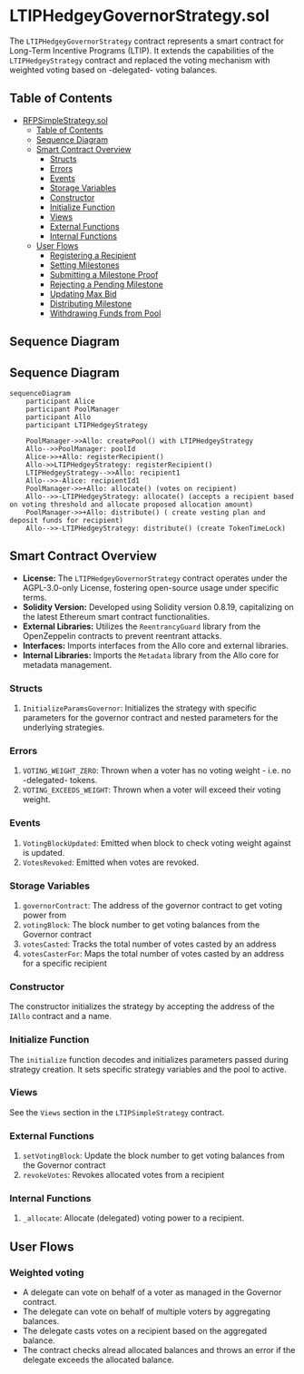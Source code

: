 # LTIPHedgeyGovernorStrategy.sol

The `LTIPHedgeyGovernorStrategy` contract represents a smart contract for Long-Term Incentive Programs (LTIP). It extends the capabilities of the `LTIPHedgeyStrategy` contract and replaced the voting mechanism with weighted voting based on -delegated- voting balances.

## Table of Contents

- [RFPSimpleStrategy.sol](#rfpsimplestrategysol)
  - [Table of Contents](#table-of-contents)
  - [Sequence Diagram](#sequence-diagram)
  - [Smart Contract Overview](#smart-contract-overview)
    - [Structs](#structs)
    - [Errors](#errors)
    - [Events](#events)
    - [Storage Variables](#storage-variables)
    - [Constructor](#constructor)
    - [Initialize Function](#initialize-function)
    - [Views](#views)
    - [External Functions](#external-functions)
    - [Internal Functions](#internal-functions)
  - [User Flows](#user-flows)
    - [Registering a Recipient](#registering-a-recipient)
    - [Setting Milestones](#setting-milestones)
    - [Submitting a Milestone Proof](#submitting-a-milestone-proof)
    - [Rejecting a Pending Milestone](#rejecting-a-pending-milestone)
    - [Updating Max Bid](#updating-max-bid)
    - [Distributing Milestone](#distributing-milestone)
    - [Withdrawing Funds from Pool](#withdrawing-funds-from-pool)

## Sequence Diagram

## Sequence Diagram

```mermaid
sequenceDiagram
    participant Alice
    participant PoolManager
    participant Allo
    participant LTIPHedgeyStrategy

    PoolManager->>Allo: createPool() with LTIPHedgeyStrategy
    Allo-->>PoolManager: poolId
    Alice->>+Allo: registerRecipient()
    Allo->>LTIPHedgeyStrategy: registerRecipient()
    LTIPHedgeyStrategy-->>Allo: recipient1
    Allo-->>-Alice: recipientId1
    PoolManager->>+Allo: allocate() (votes on recipient)
    Allo-->>-LTIPHedgeyStrategy: allocate() (accepts a recipient based on voting threshold and allocate proposed allocation amount)
    PoolManager->>+Allo: distribute() ( create vesting plan and deposit funds for recipient)
    Allo-->>-LTIPHedgeyStrategy: distribute() (create TokenTimeLock)
```

## Smart Contract Overview

- **License:** The `LTIPHedgeyGovernorStrategy` contract operates under the AGPL-3.0-only License, fostering open-source usage under specific terms.
- **Solidity Version:** Developed using Solidity version 0.8.19, capitalizing on the latest Ethereum smart contract functionalities.
- **External Libraries:** Utilizes the `ReentrancyGuard` library from the OpenZeppelin contracts to prevent reentrant attacks.
- **Interfaces:** Imports interfaces from the Allo core and external libraries.
- **Internal Libraries:** Imports the `Metadata` library from the Allo core for metadata management.

### Structs

1. `InitializeParamsGovernor`: Initializes the strategy with specific parameters for the governor contract and nested parameters for the underlying strategies.

### Errors

1. `VOTING_WEIGHT_ZERO`: Thrown when a voter has no voting weight - i.e. no -delegated- tokens.
2. `VOTING_EXCEEDS_WEIGHT`: Thrown when a voter will exceed their voting weight.

### Events

1. `VotingBlockUpdated`: Emitted when block to check voting weight against is updated.
2. `VotesRevoked`: Emitted when votes are revoked.

### Storage Variables

1. `governorContract`: The address of the governor contract to get voting power from
2. `votingBlock`: The block number to get voting balances from the Governor contract
3. `votesCasted`: Tracks the total number of votes casted by an address
4. `votesCasterFor`: Maps the total number of votes casted by an address for a specific recipient

### Constructor

The constructor initializes the strategy by accepting the address of the `IAllo` contract and a name.

### Initialize Function

The `initialize` function decodes and initializes parameters passed during strategy creation. It sets specific strategy variables and the pool to active.

### Views

See the `Views` section in the `LTIPSimpleStrategy` contract.

### External Functions

1. `setVotingBlock`: Update the block number to get voting balances from the Governor contract
2. `revokeVotes`: Revokes allocated votes from a recipient

### Internal Functions

1. `_allocate`: Allocate (delegated) voting power to a recipient. 

## User Flows

### Weighted voting 

- A delegate can vote on behalf of a voter as managed in the Governor contract.
- The delegate can vote on behalf of multiple voters by aggregating balances.
- The delegate casts votes on a recipient based on the aggregated balance.
- The contract checks alread allocated balances and throws an error if the delegate exceeds the allocated balance.

